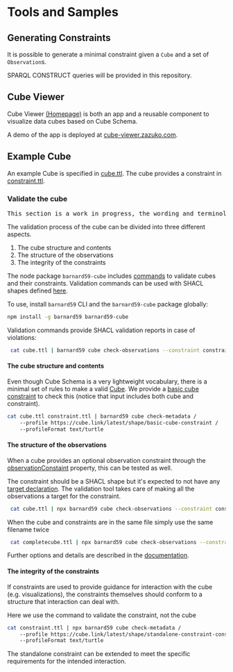 # Tools and Samples

## Generating Constraints

It is possible to generate a minimal constraint given a `Cube` and a set of `Observation`s.

SPARQL CONSTRUCT queries will be provided in this repository.

## Cube Viewer

Cube Viewer [(Homepage)](https://github.com/zazuko/cube-viewer) is both an app and a reusable component to visualize data cubes based on Cube Schema.

A demo of the app is deployed at [cube-viewer.zazuko.com](https://cube-viewer.zazuko.com).

## Example Cube

An example Cube is specified in [cube.ttl](cube.ttl). The cube provides a constraint in [constraint.ttl](constraint.ttl).

### Validate the cube

<pre class='ednote' title='Work in progress'>
This section is a work in progress, the wording and terminology still need some thought.
</pre>

The validation process of the cube can be divided into three different aspects.

1) The cube structure and contents
2) The structure of the observations
3) The integrity of the constraints

The node package `barnard59-cube` includes [commands](https://github.com/zazuko/barnard59/tree/master/packages/cube#commands) to validate cubes and their constraints. Validation commands can be used with SHACL shapes defined [here](https://github.com/zazuko/cube-link/tree/main/validation).

To use, install `barnard59` CLI and the `barnard59-cube` package globally: 

```bash
npm install -g barnard59 barnard59-cube
```

Validation commands provide SHACL validation reports in case of violations:

<aside class='example' title='Validate `cube.ttl` by using the constraint in `constraint.ttl`'>
 

```bash
 cat cube.ttl | barnard59 cube check-observations --constraint constraint.ttl
```

</aside>


#### The cube structure and contents
Even though Cube Schema is a very lightweight vocabulary, there is a minimal set of rules to make a valid [Cube](#Cube). We provide a [basic cube constraint](https://cube.link/latest/shape/basic-cube-constraint) to check this (notice that input includes both cube and constraint).

<aside class='example' title='Validate cube using `basic-cube-constraint`'>
 

```bash
cat cube.ttl constraint.ttl | barnard59 cube check-metadata /
    --profile https://cube.link/latest/shape/basic-cube-constraint /
    --profileFormat text/turtle
```

</aside>


#### The structure of the observations

When a cube provides an optional observation constraint through the [observationConstaint](#observationConstraint) property, this can be tested as well.

The constraint should be a SHACL shape but it's expected to not have any [target declaration](https://www.w3.org/TR/shacl/#targets).
The validation tool takes care of making all the observations a target for the constraint.

<aside class='example' title='Validate `cube.ttl` by using the constraint in `constraint.ttl`'>
 

```bash
 cat cube.ttl | npx barnard59 cube check-observations --constraint constraint.ttl
```

</aside>

<aside class='example' title='Validate a Cube with inline constraints'>
When the cube and constraints are in the same file simply use the same filename twice

```bash
 cat completecube.ttl | npx barnard59 cube check-observations --constraint completecube.ttl
```

</aside>

Further options and details are described in the [documentation](https://github.com/zazuko/barnard59/tree/master/packages/cube#check-observations). 

#### The integrity of the constraints
If constraints are used to provide guidance for interaction with the cube (e.g. visualizations), the constraints themselves should conform to a structure that interaction can deal with.

<aside class='example' title='Validate a CubeConstraint with a constraint'>
Here we use the command to validate the constraint, not the cube

```bash
cat constraint.ttl | npx barnard59 cube check-metadata /
    --profile https://cube.link/latest/shape/standalone-constraint-constraint /
    --profileFormat text/turtle
```

</aside>

The standalone constraint can be extended to meet the specific requirements for the intended interaction.

